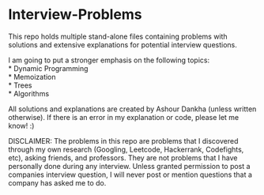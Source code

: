# Interview-Problems
This repo holds multiple stand-alone files containing problems with solutions and extensive explanations for potential interview questions. <br />

I am going to put a stronger emphasis on the following topics: <br />
    * Dynamic Programming <br />
    * Memoization <br />
    * Trees <br />
    * Algorithms <br />

All solutions and explanations are created by Ashour Dankha (unless written otherwise). If there is an error in my explanation or code, please let me know! :)


DISCLAIMER: The problems in this repo are problems that I discovered through my own research (Googling, Leetcode, Hackerrank, Codefights, etc), asking friends, and professors. They are not problems that I have personally done during any interview. Unless granted permission to post a companies interview question, I will never post or mention questions that a company has asked me to do.
